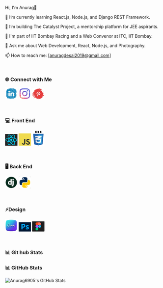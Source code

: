 Hi, I'm Anurag👋

🌱 I’m currently learning React.js, Node.js, and Django REST Framework.

🚀 I’m building The Catalyst Project, a mentorship platform for JEE aspirants.

🔧 I'm part of IIT Bombay Racing and a Web Convenor at ITC, IIT Bombay.

💬 Ask me about Web Development, React, Node.js, and Photography.

📫 How to reach me: [anuragdesai2019@gmail.com]

<br>

<h3 font-weight="800">🌐 Connect with Me </h3>

<a href="https://www.linkedin.com/in/anurag-desai-a37a35333/?trk=PROFILE_DROP_DOWN" target="_blank"><img src="Linkedinpencil-removebg-preview.png" width="40"/></a>
<a href="https://www.instagram.com/anurag.desai.695/?hl=en" target="_blank"><img src="instapencil-removebg-preview.png" width="40"></a>
<a href="https://in.pinterest.com/anuragdesai2019/photography/" target="_blank"><img src="pinterest-removebg-preview.png" width="40"/></a>

<br>

<h3 font-weight="800">💻 Front End </h3>

<img src="react.png" width="40"></img>
<img src="js1.png" width="40"></img>
<img src="css-removebg-preview.png" width="40"></img>

<br>

<h3 font-weight="800">🖥️ Back End </h3>

<img src="django-removebg-preview.png" width="40"></img>
<img src="python.png" width="40"></img>

<br>

<h3 font-weight="800">⚡Design </h3>

<img src="canva-removebg-preview.png" width="40"></img>
<img src="photoshop.jpg" width="40"></img>
<img src="figma.png" width="40"></img>

<br>

<h3 font-weight="800">📊 Git hub Stats </h3>

### 📊 GitHub Stats
![Anurag6905's GitHub Stats](https://github-readme-stats.vercel.app/api?username=Anurag6905&show_icons=true&theme=radical)






